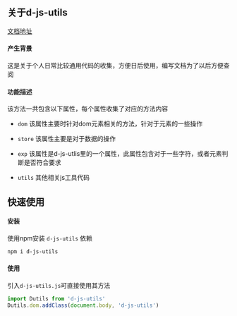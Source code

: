 ## 关于d-js-utils

[文档地址](https://ifmiss.github.io/d-js-utils/)

#### 产生背景
这是关于个人日常比较通用代码的收集，方便日后使用，编写文档为了以后方便查阅

#### 功能描述
该方法一共包含以下属性，每个属性收集了对应的方法内容

- `dom`
  该属性主要时针对dom元素相关的方法，针对于元素的一些操作

- `store`
  该属性主要是对于数据的操作

- `exp`
  该属性是d-js-utlis里的一个属性，此属性包含对于一些字符，或者元素判断是否符合要求

- `utils`
  其他相关js工具代码

## 快速使用
#### 安装
使用npm安装 `d-js-utils` 依赖
```bash
npm i d-js-utils
```
#### 使用
引入`d-js-utils.js`可直接使用其方法
```js
import Dutils from 'd-js-utils'
Dutils.dom.addClass(document.body, 'd-js-utils')
```
